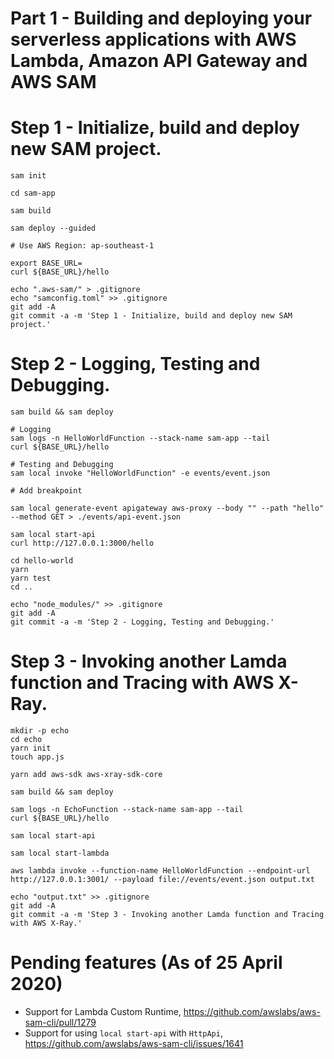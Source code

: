 # Part 1 - Building and deploying your serverless applications with AWS Lambda, Amazon API Gateway and AWS SAM

# Step 1 - Initialize, build and deploy new SAM project.

```
sam init

cd sam-app

sam build

sam deploy --guided

# Use AWS Region: ap-southeast-1

export BASE_URL=
curl ${BASE_URL}/hello

echo ".aws-sam/" > .gitignore
echo "samconfig.toml" >> .gitignore
git add -A
git commit -a -m 'Step 1 - Initialize, build and deploy new SAM project.'
```

# Step 2 - Logging, Testing and Debugging.

```
sam build && sam deploy

# Logging
sam logs -n HelloWorldFunction --stack-name sam-app --tail
curl ${BASE_URL}/hello

# Testing and Debugging
sam local invoke "HelloWorldFunction" -e events/event.json

# Add breakpoint

sam local generate-event apigateway aws-proxy --body "" --path "hello" --method GET > ./events/api-event.json

sam local start-api
curl http://127.0.0.1:3000/hello

cd hello-world
yarn
yarn test
cd ..

echo "node_modules/" >> .gitignore
git add -A
git commit -a -m 'Step 2 - Logging, Testing and Debugging.'
```

# Step 3 - Invoking another Lamda function and Tracing with AWS X-Ray.

```
mkdir -p echo
cd echo
yarn init
touch app.js

yarn add aws-sdk aws-xray-sdk-core

sam build && sam deploy

sam logs -n EchoFunction --stack-name sam-app --tail
curl ${BASE_URL}/hello

sam local start-api

sam local start-lambda

aws lambda invoke --function-name HelloWorldFunction --endpoint-url http://127.0.0.1:3001/ --payload file://events/event.json output.txt

echo "output.txt" >> .gitignore
git add -A
git commit -a -m 'Step 3 - Invoking another Lamda function and Tracing with AWS X-Ray.'
```

# Pending features (As of 25 April 2020)

- Support for Lambda Custom Runtime, https://github.com/awslabs/aws-sam-cli/pull/1279
- Support for using `local start-api` with `HttpApi`, https://github.com/awslabs/aws-sam-cli/issues/1641
